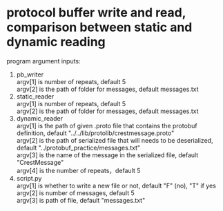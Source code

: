 # protocol buffer write and read, comparison between static and dynamic reading

program argument inputs:
1. pb_writer\
   argv[1] is number of repeats, default 5\
   argv[2] is the path of folder for messages, default messages.txt
2. static_reader\
   argv[1] is number of repeats, default 5\
   argv[2] is the path of folder for messages, default messages.txt
3. dynamic_reader\
   argv[1] is the path of given .proto file that contains the protobuf definition, default "../../lib/protolib/crestmessage.proto"\
   argv[2] is the path of serialized file that will needs to be deserialized, default "../protobuf_practice/messages.txt"\
   argv[3] is the name of the message in the serialized file, default "CrestMessage"\
   argv[4] is the number of repeats，default 5
4. script.py\
   argv[1] is whether to write a new file or not, default "F" (no), "T" if yes\
   argv[2] is number of messages, default 5\
   argv[3] is path of file, default "messages.txt"
